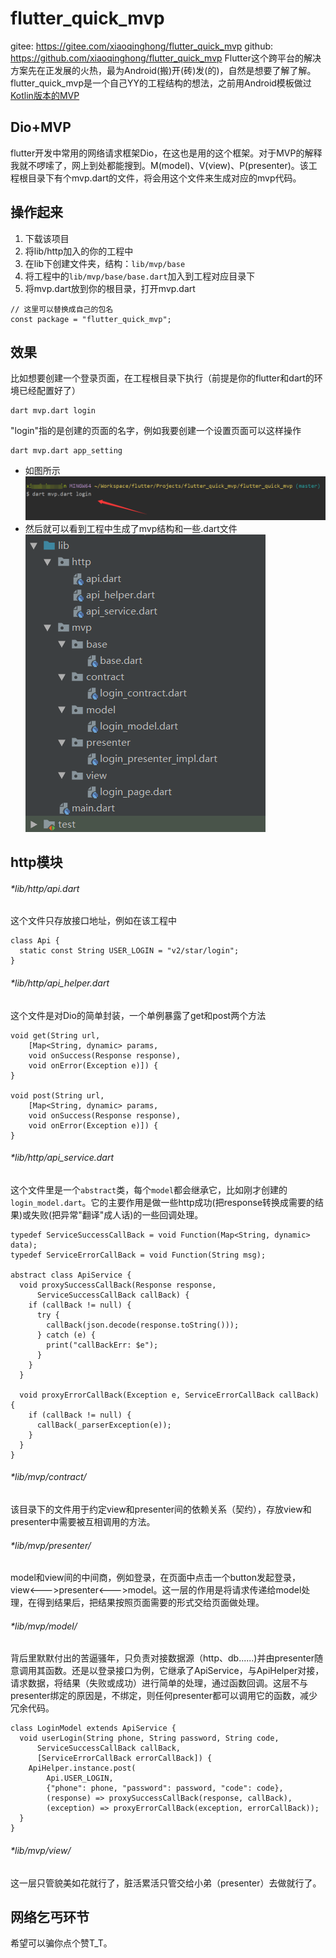 # flutter_quick_mvp
gitee: https://gitee.com/xiaoqinghong/flutter_quick_mvp
github: https://github.com/xiaoqinghong/flutter_quick_mvp
Flutter这个跨平台的解决方案先在正发展的火热，最为Android(搬)开(砖)发(的)，自然是想要了解了解。
flutter_quick_mvp是一个自己YY的工程结构的想法，之前用Android模板做过[Kotlin版本的MVP](https://github.com/xiaoqinghong/AndroidQuickMVP)
## Dio+MVP
flutter开发中常用的网络请求框架Dio，在这也是用的这个框架。对于MVP的解释我就不啰嗦了，网上到处都能搜到。M(model)、V(view)、P(presenter)。该工程根目录下有个mvp.dart的文件，将会用这个文件来生成对应的mvp代码。
## 操作起来
1. 下载该项目
2. 将lib/http加入的你的工程中
3. 在lib下创建文件夹，结构：```lib/mvp/base```
4. 将工程中的```lib/mvp/base/base.dart```加入到工程对应目录下
5. 将mvp.dart放到你的根目录，打开mvp.dart
```
// 这里可以替换成自己的包名
const package = "flutter_quick_mvp";
```
## 效果
比如想要创建一个登录页面，在工程根目录下执行（前提是你的flutter和dart的环境已经配置好了）
```
dart mvp.dart login
```
"login"指的是创建的页面的名字，例如我要创建一个设置页面可以这样操作
```
dart mvp.dart app_setting
```
- 如图所示
![image](images/cmd.png)
- 然后就可以看到工程中生成了mvp结构和一些.dart文件
![image](images/project.png)
## http模块
###### *lib/http/api.dart
这个文件只存放接口地址，例如在该工程中
```
class Api {
  static const String USER_LOGIN = "v2/star/login";
}
```
###### *lib/http/api_helper.dart
这个文件是对Dio的简单封装，一个单例暴露了get和post两个方法
```
void get(String url,
    [Map<String, dynamic> params,
    void onSuccess(Response response),
    void onError(Exception e)]) {
}

void post(String url,
    [Map<String, dynamic> params,
    void onSuccess(Response response),
    void onError(Exception e)]) {
}
```
###### *lib/http/api_service.dart
这个文件里是一个```abstract```类，每个```model```都会继承它，比如刚才创建的```login_model.dart```。它的主要作用是做一些http成功(把response转换成需要的结果)或失败(把异常"翻译"成人话)的一些回调处理。
```
typedef ServiceSuccessCallBack = void Function(Map<String, dynamic> data);
typedef ServiceErrorCallBack = void Function(String msg);

abstract class ApiService {
  void proxySuccessCallBack(Response response,
      ServiceSuccessCallBack callBack) {
    if (callBack != null) {
      try {
        callBack(json.decode(response.toString()));
      } catch (e) {
        print("callBackErr: $e");
      }
    }
  }

  void proxyErrorCallBack(Exception e, ServiceErrorCallBack callBack) {
    if (callBack != null) {
      callBack(_parserException(e));
    }
  }
}
```
###### *lib/mvp/contract/
该目录下的文件用于约定view和presenter间的依赖关系（契约），存放view和presenter中需要被互相调用的方法。
###### *lib/mvp/presenter/
model和view间的中间商，例如登录，在页面中点击一个button发起登录，view<--->presenter<--->model。这一层的作用是将请求传递给model处理，在得到结果后，把结果按照页面需要的形式交给页面做处理。
###### *lib/mvp/model/
背后里默默付出的苦逼骚年，只负责对接数据源（http、db......)并由presenter随意调用其函数。还是以登录接口为例，它继承了ApiService，与ApiHelper对接，请求数据，将结果（失败或成功）进行简单的处理，通过函数回调。这层不与presenter绑定的原因是，不绑定，则任何presenter都可以调用它的函数，减少冗余代码。
```
class LoginModel extends ApiService {
  void userLogin(String phone, String password, String code,
      ServiceSuccessCallBack callBack,
      [ServiceErrorCallBack errorCallBack]) {
    ApiHelper.instance.post(
        Api.USER_LOGIN,
        {"phone": phone, "password": password, "code": code},
        (response) => proxySuccessCallBack(response, callBack),
        (exception) => proxyErrorCallBack(exception, errorCallBack));
  }
}
```
###### *lib/mvp/view/
这一层只管貌美如花就行了，脏活累活只管交给小弟（presenter）去做就行了。
## 网络乞丐环节
希望可以骗你点个赞T_T。